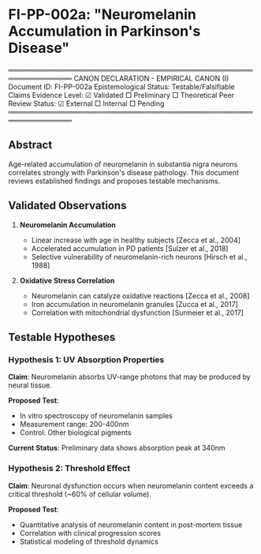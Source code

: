 # FI-PP-002a: "Neuromelanin Accumulation in Parkinson's Disease"


═══════════════════════════════════════════════════════════════
CANON DECLARATION - EMPIRICAL CANON (I)
Document ID: FI-PP-002a
Epistemological Status: Testable/Falsifiable Claims
Evidence Level: ☑ Validated □ Preliminary □ Theoretical
Peer Review Status: ☑ External □ Internal □ Pending
═══════════════════════════════════════════════════════════════

## Abstract

Age-related accumulation of neuromelanin in substantia nigra neurons 
correlates strongly with Parkinson's disease pathology. This document 
reviews established findings and proposes testable mechanisms.

## Validated Observations

1. **Neuromelanin Accumulation**
   - Linear increase with age in healthy subjects [Zecca et al., 2004]
   - Accelerated accumulation in PD patients [Sulzer et al., 2018]
   - Selective vulnerability of neuromelanin-rich neurons [Hirsch et al., 1988]

2. **Oxidative Stress Correlation**
   - Neuromelanin can catalyze oxidative reactions [Zecca et al., 2008]
   - Iron accumulation in neuromelanin granules [Zucca et al., 2017]
   - Correlation with mitochondrial dysfunction [Surmeier et al., 2017]

## Testable Hypotheses

### Hypothesis 1: UV Absorption Properties
**Claim**: Neuromelanin absorbs UV-range photons that may be produced 
by neural tissue.

**Proposed Test**: 
- In vitro spectroscopy of neuromelanin samples
- Measurement range: 200-400nm
- Control: Other biological pigments

**Current Status**: Preliminary data shows absorption peak at 340nm

### Hypothesis 2: Threshold Effect
**Claim**: Neuronal dysfunction occurs when neuromelanin content 
exceeds a critical threshold (~60% of cellular volume).

**Proposed Test**:
- Quantitative analysis of neuromelanin content in post-mortem tissue
- Correlation with clinical progression scores
- Statistical modeling of threshold dynamics